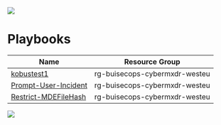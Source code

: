 ![](../img/header.jpg)

# Playbooks


|  Name         |Resource Group                |
| -------------------------|-------------------------|
 | [kobustest1](rg-buisecops-cybermxdr-westeu-kobustest1/README.md)         | rg-buisecops-cybermxdr-westeu   |
 | [Prompt-User-Incident](rg-buisecops-cybermxdr-westeu-Prompt-User-Incident/README.md)         | rg-buisecops-cybermxdr-westeu   |
 | [Restrict-MDEFileHash](rg-buisecops-cybermxdr-westeu-Restrict-MDEFileHash/README.md)         | rg-buisecops-cybermxdr-westeu   |

![](../img/logo.jpg)
